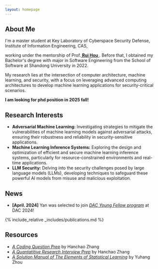 ```yaml
---
layout: homepage
---
```


## About Me

<!-- I'm a <a href="https://med.nyu.edu/departments-institutes/population-health/divisions-sections-centers/biostatistics/" target="_blank"> Statistics</a> Ph.D. candidate at <a href="https://www.nyu.edu/" target="_blank"> New York University</a>, -->
I'm a master student at Key Laboratory of Cyberspace Security Defense, Institute of Information Engineering, CAS,
<!-- 's <a href="https://med.nyu.edu/" target="_blank"> Grossman School of Medicine</a> -->
<!-- , specifically within the <a href="https://med.nyu.edu/research/sackler-institute-graduate-biomedical-sciences/" target="_blank"> Vilcek institute of Biomedical Sciences</a> and the Department of <a href="https://med.nyu.edu/departments-institutes/population-health/" target="_blank"> Population Health</a>. Under the mentorship of Prof.  -->
working under the mentorship of Prof.<a href="http://hourui-arch.net/" target="_blank"> **Rui Hou** </a>. Before that, I obtained my Bachelor's degree with major in Software Engineering from the School of Software at Shandong University in 2022. 

My research lies at the intersection of computer architecture, machine learning, and security, with a focus on leveraging advanced computing architectures to develop machine learning applications for security-critical scenarios. 

<!-- 
I am an alumnus of the <a href="https://opencasestudies.github.io/" target="_blank"> Open Case Study Project</a> at <a href="https://www.jhsph.edu/" target="_blank"> the Bloomberg School of Public Health </a> of <a href="https://www.jhu.edu/" target="_blank"> the Johns Hopkins University</a>. -->

**I am looking for phd position in 2025 fall!**

## Research Interests
- **Adversarial Machine Learning:** Investigating strategies to mitigate the vulnerabilities of machine learning models against adversarial attacks, ensuring their robustness and reliability in security-sensitive applications.
- **Machine Learning Inference Systems:** Exploring the design and optimization of efficient and secure machine learning inference systems, particularly for resource-constrained environments and real-time applications.
- **LLM Security:** Delving into the security challenges posed by large language models (LLMs), developing techniques to safeguard these powerful AI models from misuse and malicious exploitation.


## News
- **[April. 2024]** Yan was selected to join <a href="https://www.dac.com/Attend/Students-Scholarships/Young-Student-Fellow-Program" target="_blank">*DAC Young Fellow program*</a> at DAC 2024! 


{% include_relative _includes/publications.md %}

## Resources
- <a href="https://github.com/Hanchao-Zhang/LeetCode-Prep/blob/main/main.pdf" target="_blank">*A Coding Question Prep*</a> by Hanchao Zhang
- <a href="https://github.com/Hanchao-Zhang/LeetQuant-Note/blob/main/Prep/Quant%20Research.pdf" target="_blank">*A Quantatitive Research Interview Prep*</a> by Hanchao Zhang
- <a href="https://yuhangzhou88.github.io/ESL_Solution/" target="_blank">*A Solution Manual of The Elements of Statistical Learning*</a> by Yuhang Zhou 




